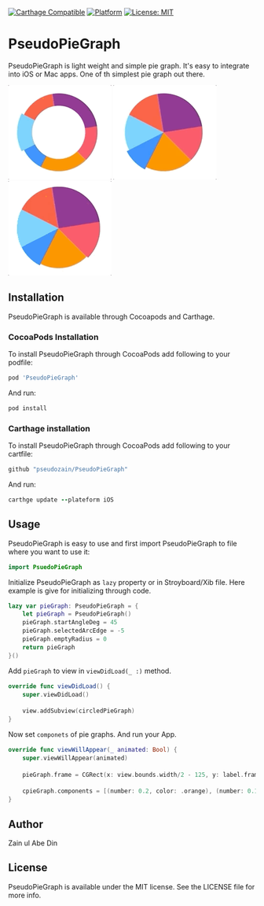 
[![Carthage Compatible](https://img.shields.io/badge/Carthage-compatible-4BC51D.svg?style=flat)](https://github.com/Carthage/Carthage)
[![Platform](https://img.shields.io/cocoapods/p/Alamofire.svg?style=flat)](https://github.com/pseudozain/PseudoConstraints)
[![License: MIT](https://img.shields.io/badge/license-MIT-lightgrey.svg)](https://github.com/pseudozain/PseudoPieGraph/blob/master/LICENSE)

# PseudoPieGraph

PseudoPieGraph is light weight and simple pie graph. It's easy to integrate into iOS or Mac apps. One of th simplest pie graph out there.

![](/Resources/CirGraph0.gif) ![](/Resources/CirGraph1.gif) ![](/Resources/CirGraph2.gif)

## Installation

PseudoPieGraph is available through Cocoapods and Carthage.

### CocoaPods Installation

To install PseudoPieGraph through CocoaPods add following to your podfile:

```ruby
pod 'PseudoPieGraph'
```

And run:

```ruby
pod install
``` 

### Carthage installation

To install PseudoPieGraph through CocoaPods add following to your cartfile:

```ruby
github "pseudozain/PseudoPieGraph"
```

And run:

```ruby
carthge update --plateform iOS
```

## Usage

PseudoPieGraph is easy to use and first import PseudoPieGraph to file where you want to use it:

```swift
import PsuedoPieGraph
```
Initialize PseudoPieGraph as ```lazy``` property or in Stroyboard/Xib file. Here example is give for initializing through code.

```swift
lazy var pieGraph: PseudoPieGraph = {
    let pieGraph = PseudoPieGraph()
    pieGraph.startAngleDeg = 45
    pieGraph.selectedArcEdge = -5
    pieGraph.emptyRadius = 0
    return pieGraph
}()
```

Add ```pieGraph``` to view in ```viewDidLoad(_ :)``` method.

```swift
override func viewDidLoad() {
    super.viewDidLoad()
    
    view.addSubview(circledPieGraph)
}
```

Now set ```componets``` of pie graphs. And run your App.

```swift
override func viewWillAppear(_ animated: Bool) {
    super.viewWillAppear(animated)
    
    pieGraph.frame = CGRect(x: view.bounds.width/2 - 125, y: label.frame.origin.y + label.frame.height + 40, width: 250, height: 250)
    
    cpieGraph.components = [(number: 0.2, color: .orange), (number: 0.1, color: .systemBlue), (number: 0.15, color: .systemTeal), (number: 0.15, color: .systemRed), (number: 0.25, color: .purple), (number: 0.15, color: .systemPink)]
}
```

## Author

Zain ul Abe Din

## License

PseudoPieGraph is available under the MIT license. See the LICENSE file for more info.
